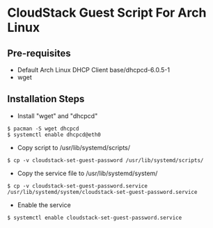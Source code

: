CloudStack Guest Script For Arch Linux
======================================

Pre-requisites
--------------

* Default Arch Linux DHCP Client base/dhcpcd-6.0.5-1
* wget

Installation Steps
------------------

* Install "wget" and "dhcpcd"
```
$ pacman -S wget dhcpcd
$ systemctl enable dhcpcd@eth0
```

* Copy script to /usr/lib/systemd/scripts/

```
$ cp -v cloudstack-set-guest-password /usr/lib/systemd/scripts/
```

* Copy the service file to /usr/lib/systemd/system/

```
$ cp -v cloudstack-set-guest-password.service /usr/lib/systemd/system/cloudstack-set-guest-password.service
```

* Enable the service

```
$ systemctl enable cloudstack-set-guest-password.service
```
